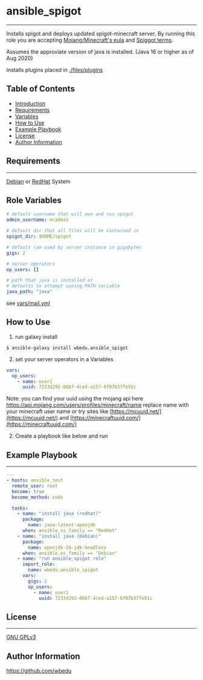 # ansible_spigot
* * *

Installs spigot and deploys updated spigot-minecraft server.
By running this role you are accepting [Mojang/Minecraft's eula](https://account.mojang.com/documents/minecraft_eula) and [Spiggot terms](https://www.spigotmc.org/).

Assumes the approviate version of java is installed. (Java 16 or higher as of Aug 2020)

Installs plugins placed in [./files/plugins](https://github.com/wbedu/ansible_spigot/tree/master/files/plugins)


## Table of Contents

- [Introduction](#ansible_spigot)
- [Requirements](#Requirements)
- [Variables](#Role-Variables)
- [How to Use](#How-to-Use)
- [Example Playbook](#Example-Playbook)
- [License](#License)
- [Author Information](#Author-Information)
## Requirements

* * *

[Debian](https://en.wikipedia.org/wiki/List_of_Linux_distributions#Debian-based) or [RedHat](https://en.wikipedia.org/wiki/List_of_Linux_distributions#RPM-based) System

## Role Variables

```yml
# default username that will own and run spigot
admin_username: mcadmin

# default dir that all files will be contained in
spigot_dir: $HOME/spigot

# default ram used by server instance in gigabytes
gigs: 2

# server operators
op_users: []

# path that java is installed at
# defaults to attempt useing PATH variable
java_path: "java"

```

see [vars/mail.yml](https://github.com/wbedu/ansible_spigot/blob/master/vars/main.yml)

## How to Use

1.  run galaxy install

   `$ ansible-galaxy install wbedu.ansible_spigot`

2. set your server operators in a Variables

```yml
vars:
  op_users:
    - name: user1
      uuid: 7233d292-06b7-4ced-a157-6f07b37fe91c
```

Note: you can find your uuid using the mojang api here https://api.mojang.com/users/profiles/minecraft/name replace name with your minecraft user name or try sites like [https://mcuuid.net/](https://mcuuid.net/) and [https://minecraftuuid.com/](https://minecraftuuid.com/)

2.  Create a playbook like below and run


## Example Playbook

* * *

```yml
---
- hosts: ansible_test
  remote_user: root
  become: true
  become_method: sudo

  tasks:
    - name: "install java (redhat)"
      package:
        name: java-latest-openjdk
      when: ansible_os_family == "RedHat"
    - name: "install java (Debian)"
      package:
        name: openjdk-16-jdk-headless
      when: ansible_os_family == "Debian"
    - name: "run ansible_spigot role"
      import_role:
        name: wbedu.ansible_spigot
      vars:
        gigs: 1
        op_users:
          - name: user1
            uuid: 7233d292-06b7-4ced-a157-6f07b37fe91c
```

## License

* * *

[GNU GPLv3](https://choosealicense.com/licenses/gpl-3.0/)

## Author Information

<https://github.com/wbedu>
